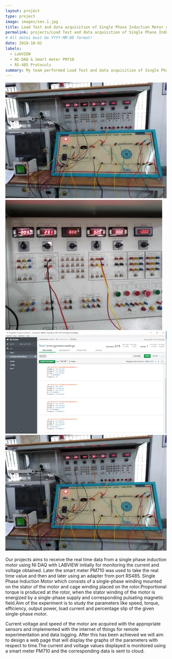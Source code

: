 ```yaml
---
layout: project
type: project
image: images/sev.1.jpg
title: Load Test and data acquisition of Single Phase Induction Motor and Remote Monitoring RS-485 protocols
permalink: projects/Load Test and data acquisition of Single Phase Induction Motor and Remote Monitoring RS-485 protocols
# All dates must be YYYY-MM-DD format!
date: 2018-10-01
labels:
  - LabVIEW
  - NI-DAQ & Smart meter PM710
  - RS-485 Protocols
summary: My team performed Load Test and data acquisition of Single Phase Induction Motor and enabled Remote Monitoring using RS-485 protocols.
---
```


<div class="ui small rounded images">
  <img class="ui image" src="../images/sev.1.jpg">
  <img class="ui image" src="../images/sev.2.jpg">
  <img class="ui image" src="../images/sev.3.jpg">
  <img class="ui image" src="../images/sev.1.jpg">
</div>

Our projects aims to receive the real time data from a single phase induction motor using NI DAQ with LABVIEW initially for monitoring the current and voltage obtained. Later the smart meter PM710 was used to take the real time value and then and later using an adapter from port RS485. Single Phase Induction Motor which consists of a single-phase winding mounted on the stator of the motor and cage winding placed on the rotor.Proportional torque is produced at the rotor, when the stator winding of the motor is energized by a single-phase supply and corresponding pulsating magnetic field.Aim of the experiment is to study the parameters like speed, torque, efficiency, output power, load current and percentage slip of the given single-phase motor.

Current voltage and speed of the motor are acquired with the appropriate sensors and implemented with the internet of things for remote experimentation and data logging. After this has been achieved we will aim to design a web page that will display the graphs of the parameters with respect to time.The current and voltage values displayed is monitored using a smart meter PM710 and the corresponding data is sent to cloud.





